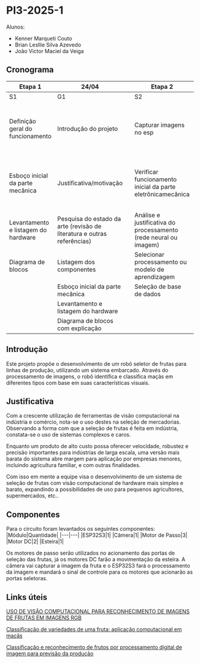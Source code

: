 # PI3-2025-1
Alunos:   
  * Kenner Marqueti Couto  
  * Brian Lesllie Silva Azevedo
  * João Victor Maciel da Veiga

## Cronograma

|Etapa 1|24/04||Etapa 2|15/05||Etapa 3|22/06||Etapa 4|24/07|
|---|---|---|---|---|---|---|---|---|---|---|
|S1|G1||S2|G2||S3|G3||S4|G4|
| Definição geral do funcionamento | Introdução do projeto || Capturar imagens no esp | Código relativo ao funcionamento da camera || Testes de acionamentos | Documentação dos testes de acionamento || Validar treinamento do processamento de imagem (finalizar treinamento do modelo) | Documentar o treinamento |
| Esboço inicial da parte mecânica | Justificativa/motivação || Verificar funcionamento inicial da parte eletrônicamecânica | Justificativa da escolha de base de dados || Iniciar treinamento do processamento de imagem e obtenção de resultados preliminares | Resultados iniciais do treinamento do modelo de aprendizagem || Ajustes finais para sincronização do sistema || Documentar resultados da separação das frutas e assertividade | Documentar estrutura eletromecânica realizada |
| Levantamento e listagem do hardware | Pesquisa do estado da arte (revisão de literatura e outras referências) || Análise e justificativa do processamento (rede neural ou imagem) | Sincronizar atuadores || | || Separar as frutas corretamente ||
| Diagrama de blocos |Listagem dos componentes || Selecionar processamento ou modelo de aprendizagem | Estrutura fisica da seletora || | || | |
||Esboço inicial da parte mecânica|| Seleção de base de dados | | || | || | |
||Levantamento e listagem do hardware || | || | || | |
||Diagrama de blocos com explicação || | || | || | |

## Introdução
Este projeto propõe o desenvolvimento de um robô seletor de frutas para linhas de produção, utilizando um sistema embarcado. Através do processamento de imagens, o robô identifica e classifica maçãs em diferentes tipos com base em suas características visuais.

## Justificativa

Com a crescente utilização de ferramentas de visão computacional na indústria e comércio, nota-se o uso destes na seleção de mercadorias. Observando a forma com que a seleção de frutas é feita em indústria, constata-se o uso de sistemas complexos e caros.

Enquanto um produto de alto custo possa oferecer velocidade, robustez e precisão importantes para indústrias de larga escala, uma versão mais barata do sistema abre margem para aplicação por empresas menores, incluindo agricultura familiar, e com outras finalidades.

Com isso em mente a equipe visa o desenvolvimento de um sistema de seleção de frutas com visão computacional de hardware mais simples e barato, expandindo a possibilidades de uso para pequenos agricultores, supermercados, etc..

## Componentes
Para o circuito foram levantados os seguintes componentes:
|Módulo|Quantidade|
|---|---|
|ESP32S3|1|
|Câmera|1|
|Motor de Passo|3|
|Motor DC|2|
|Esteira|1|

Os motores de passo serão utilizados no acionamento das portas de seleção das frutas, já os motores DC farão a movimentação da esteira. A câmera vai capturar a imagem da fruta e o ESP32S3 fará o processamento da imagem e mandará o sinal de controle para os motores que acionarão as portas seletoras.

## Links úteis

[USO DE VISÃO COMPUTACIONAL PARA RECONHECIMENTO DE IMAGENS DE FRUTAS EM IMAGENS RGB](https://repositorio.ufc.br/bitstream/riufc/64490/1/2022_tcc_jkopereira.pdf)

[Classificação de variedades de uma fruta: aplicação computacional em maçãs](https://sbic.org.br/wp-content/uploads/2023/10/pdf/CBIC_2023_paper009.pdf)

[Classificação e reconhecimento de frutos por processamento digital de imagem para previsão da produção](https://www.google.com/url?sa=t&source=web&rct=j&opi=89978449&url=https://ubibliorum.ubi.pt/bitstream/10400.6/7849/1/5700_11911.pdf&ved=2ahUKEwjA2_Tzh-CMAxUHF1kFHUCUKW4QFnoECBYQAQ&usg=AOvVaw3SoWpXwsvYiiUwejJIGhTX)
